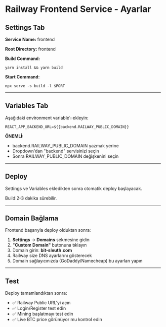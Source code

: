 # Railway Frontend Service - Ayarlar

## Settings Tab

**Service Name:** frontend

**Root Directory:** frontend

**Build Command:**
```
yarn install && yarn build
```

**Start Command:**
```
npx serve -s build -l $PORT
```

---

## Variables Tab

Aşağıdaki environment variable'ı ekleyin:

```
REACT_APP_BACKEND_URL=${{backend.RAILWAY_PUBLIC_DOMAIN}}
```

**ÖNEMLİ:** 
- backend.RAILWAY_PUBLIC_DOMAIN yazmak yerine
- Dropdown'dan "backend" servisinizi seçin
- Sonra RAILWAY_PUBLIC_DOMAIN değişkenini seçin

---

## Deploy

Settings ve Variables ekledikten sonra otomatik deploy başlayacak.

Build 2-3 dakika sürebilir.

---

## Domain Bağlama

Frontend başarıyla deploy olduktan sonra:

1. **Settings** → **Domains** sekmesine gidin
2. **"Custom Domain"** butonuna tıklayın
3. Domain girin: **bit-sleuth.com**
4. Railway size DNS ayarlarını gösterecek
5. Domain sağlayıcınızda (GoDaddy/Namecheap) bu ayarları yapın

---

## Test

Deploy tamamlandıktan sonra:

- ✅ Railway Public URL'yi açın
- ✅ Login/Register test edin
- ✅ Mining başlatmayı test edin
- ✅ Live BTC price görünüyor mu kontrol edin
